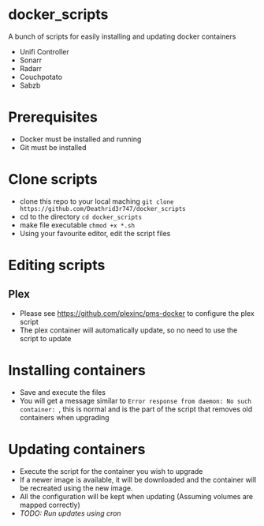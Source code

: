 # docker_scripts

A bunch of scripts for easily installing and updating docker containers

- Unifi Controller
- Sonarr
- Radarr
- Couchpotato
- Sabzb

# Prerequisites
- Docker must be installed and running
- Git must be installed

# Clone scripts

- clone this repo to your local maching `git clone https://github.com/Deathrid3r747/docker_scripts`
- cd to the directory `cd docker_scripts`
- make file executable `chmod +x *.sh`
- Using your favourite editor, edit the script files

# Editing scripts
## Plex

- Please see https://github.com/plexinc/pms-docker  to configure the plex script
- The plex container will automatically update, so no need to use the script to update

# Installing containers

- Save and execute the files
- You will get a message similar to `Error response from daemon: No such container: `, this is normal and is the part of the script that removes old containers when upgrading

# Updating containers
- Execute the script for the container you wish to upgrade
- If a newer image is available, it will be downloaded and the container will be recreated using the new image.
- All the configuration will be kept when updating (Assuming volumes are mapped correctly)
- *TODO: Run updates using cron*
